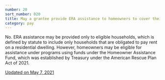 ```yaml
---
number: 20
sort_number: 020
title: May a grantee provide ERA assistance to homeowners to cover their mortgage, utility, or energy costs?
category: pay
---
```


No. ERA assistance may be provided only to eligible households, which is defined by statute to include only households that are obligated to pay rent on a residential dwelling. However, homeowners may be eligible for assistance under programs using funds under the Homeowner Assistance Fund, which was established by Treasury under the American Rescue Plan Act of 2021.

<a href="{{ site.baseurl }}/implementation-guidance/changes/" class="era-guidance__datestamp">Updated on May 7, 2021</a>